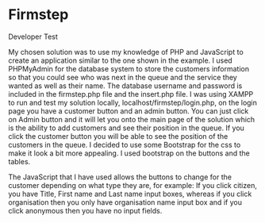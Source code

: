 # Firmstep
Developer Test

My chosen solution was to use my knowledge of PHP and JavaScript to create an application similar to the one shown in the example. I used PHPMyAdmin for the database system to store the customers information so that you could see who was next in the queue and the service they wanted as well as their name. The database username and password is included in the firmstep.php file and the insert.php file.
I was using XAMPP to run and test my solution locally, localhost/firmstep/login.php, on the login page you have a customer button and an admin button. You can just click on Admin button and it will let you onto the main page of the solution which is the ability to add customers and see their position in the queue. If you click the customer button you will be able to see the position of the customers in the queue.
I decided to use some Bootstrap for the css to make it look a bit more appealing. I used bootstrap on the buttons and the tables.

The JavaScript that I have used allows the buttons to change for the customer depending on what type they are, for example:
If you click citizen, you have Title, First name and Last name input boxes, whereas if you click organisation then you only have organisation name input box and if you click anonymous then you have no input fields.
